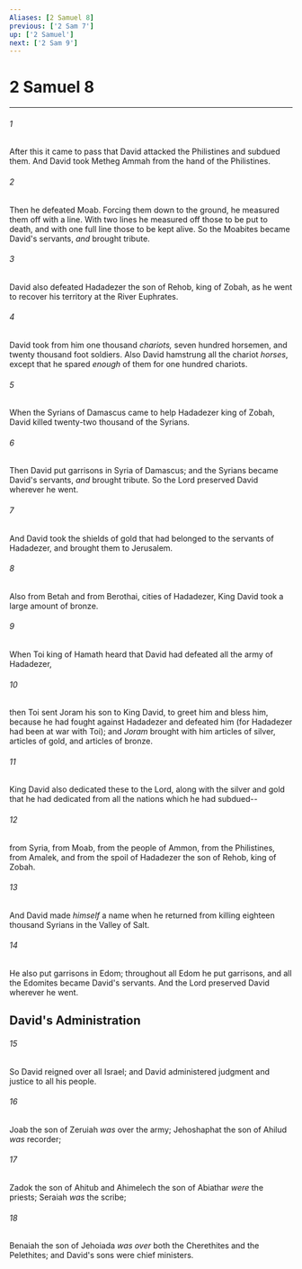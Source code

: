 ```yaml
---
Aliases: [2 Samuel 8]
previous: ['2 Sam 7']
up: ['2 Samuel']
next: ['2 Sam 9']
---
```

# 2 Samuel 8

***


###### 1 
After this it came to pass that David attacked the Philistines and subdued them. And David took Metheg Ammah from the hand of the Philistines. 

###### 2 
Then he defeated Moab. Forcing them down to the ground, he measured them off with a line. With two lines he measured off those to be put to death, and with one full line those to be kept alive. So the Moabites became David's servants, _and_ brought tribute. 

###### 3 
David also defeated Hadadezer the son of Rehob, king of Zobah, as he went to recover his territory at the River Euphrates. 

###### 4 
David took from him one thousand _chariots,_ seven hundred horsemen, and twenty thousand foot soldiers. Also David hamstrung all the chariot _horses_, except that he spared _enough_ of them for one hundred chariots. 

###### 5 
When the Syrians of Damascus came to help Hadadezer king of Zobah, David killed twenty-two thousand of the Syrians. 

###### 6 
Then David put garrisons in Syria of Damascus; and the Syrians became David's servants, _and_ brought tribute. So the Lord preserved David wherever he went. 

###### 7 
And David took the shields of gold that had belonged to the servants of Hadadezer, and brought them to Jerusalem. 

###### 8 
Also from Betah and from Berothai, cities of Hadadezer, King David took a large amount of bronze. 

###### 9 
When Toi king of Hamath heard that David had defeated all the army of Hadadezer, 

###### 10 
then Toi sent Joram his son to King David, to greet him and bless him, because he had fought against Hadadezer and defeated him (for Hadadezer had been at war with Toi); and _Joram_ brought with him articles of silver, articles of gold, and articles of bronze. 

###### 11 
King David also dedicated these to the Lord, along with the silver and gold that he had dedicated from all the nations which he had subdued-- 

###### 12 
from Syria, from Moab, from the people of Ammon, from the Philistines, from Amalek, and from the spoil of Hadadezer the son of Rehob, king of Zobah. 

###### 13 
And David made _himself_ a name when he returned from killing eighteen thousand Syrians in the Valley of Salt. 

###### 14 
He also put garrisons in Edom; throughout all Edom he put garrisons, and all the Edomites became David's servants. And the Lord preserved David wherever he went.

## David's Administration 

###### 15 
So David reigned over all Israel; and David administered judgment and justice to all his people. 

###### 16 
Joab the son of Zeruiah _was_ over the army; Jehoshaphat the son of Ahilud _was_ recorder; 

###### 17 
Zadok the son of Ahitub and Ahimelech the son of Abiathar _were_ the priests; Seraiah _was_ the scribe; 

###### 18 
Benaiah the son of Jehoiada _was over_ both the Cherethites and the Pelethites; and David's sons were chief ministers.
